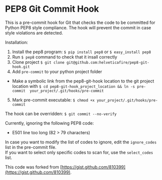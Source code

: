 PEP8 Git Commit Hook
====================

This is a pre-commit hook for Git that checks the code to be committed
for Python PEP8 style compliance.  The hook will prevent the commit in
case style violations are detected.

Installation:

1. Install the pep8 program: ```$ pip install pep8``` or ```$ easy_install pep8```
2. Run ```$ pep8``` command to check that it insall correctly
3. Clone project ```$ git clone git@github.com:helveticafire/pep8-git-hook.git```
4. Add ```pre-commit``` to your python project folder
  * Make a symbolic link from the pep8-git-hook location to the git project location with
    ```$ cd pep8-git-hook_project_location && ln -s pre-commit  your_project/.git/hooks/pre-commit``` 
5. Mark pre-commit executable: ```$ chmod +x your_project/.git/hooks/pre-commit```

The hook can be overridden: ```$ git commit --no-verify```

Currently, ignoring the following PEP8 code:
  * E501 line too long (82 > 79 characters)

In case you want to modify the list of codes to ignore, edit the
```ignore_codes``` list in the pre-commit file.   
If you want to select only specific codes to scan for, use the
```select_codes``` list.

This code was forked from [https://gist.github.com/810399](https://gist.github.com/810399).
